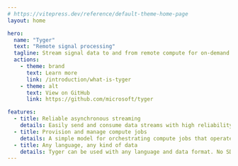 ```yaml
---
# https://vitepress.dev/reference/default-theme-home-page
layout: home

hero:
  name: "Tyger"
  text: "Remote signal processing"
  tagline: Stream signal data to and from remote compute for on-demand stream processing.
  actions:
    - theme: brand
      text: Learn more
      link: /introduction/what-is-tyger
    - theme: alt
      text: View on GitHub
      link: https://github.com/microsoft/tyger

features:
  - title: Reliable asynchronous streaming
    details: Easily send and consume data streams with high reliability and throughput.
  - title: Provision and manage compute jobs
    details: A simple model for orchestrating compute jobs that operate on streams.
  - title: Any language, any kind of data
    details: Tyger can be used with any language and data format. No SDK required.
---
```

